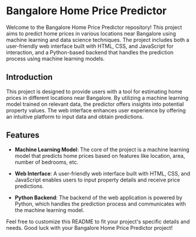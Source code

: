 # Bangalore Home Price Predictor

Welcome to the Bangalore Home Price Predictor repository! This project aims to predict home prices in various locations near Bangalore using machine learning and data science techniques. The project includes both a user-friendly web interface built with HTML, CSS, and JavaScript for interaction, and a Python-based backend that handles the prediction process using machine learning models.



## Introduction

This project is designed to provide users with a tool for estimating home prices in different locations near Bangalore. By utilizing a machine learning model trained on relevant data, the predictor offers insights into potential property values. The web interface enhances user experience by offering an intuitive platform to input data and obtain predictions.

## Features

- **Machine Learning Model**: The core of the project is a machine learning model that predicts home prices based on features like location, area, number of bedrooms, etc.

- **Web Interface**: A user-friendly web interface built with HTML, CSS, and JavaScript enables users to input property details and receive price predictions.

- **Python Backend**: The backend of the web application is powered by Python, which handles the prediction process and communicates with the machine learning model.




Feel free to customize this README to fit your project's specific details and needs. Good luck with your Bangalore Home Price Predictor project!
